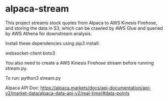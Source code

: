 # alpaca-stream

This project streams stock quotes from Alpaca to AWS Kinesis Firehose, and storing the data in S3, which can be crawled by AWS Glue and queried by AWS Athena for downstream analysis.

Install these dependencies using pip3 install:

websocket-client
boto3

You also need to create a AWS Kinesis Firehose stream before running stream.py.

To run:
python3 stream.py

Alpaca API Doc:
https://alpaca.markets/docs/api-documentation/api-v2/market-data/alpaca-data-api-v2/real-time/#data-points
